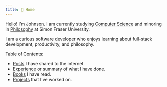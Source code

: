 ```yaml
---
title: 🏡 Home
---
```


Hello! I'm Johnson. I am currently studying [Computer Science](https://www.sfu.ca/computing.html) and minoring in [Philosophy](https://www.sfu.ca/philosophy.html) at Simon Fraser University.

I am a curious software developer who enjoys learning about full-stack development, productivity, and philosophy.

Table of Contents:

- [Posts](posts/) I have shared to the internet.
- [Experience](about/experience.md) or summary of what I have done.
- [Books](about/books.md) I have read.
- [Projects](about/projects.md) that I've worked on.
